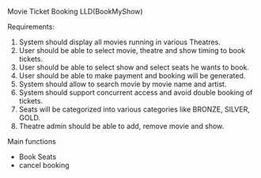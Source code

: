 Movie Ticket Booking LLD(BookMyShow)

Requirements:
1. System should display all movies running in various Theatres.
2. User should be able to select movie, theatre and show timing to book tickets. 
3. User should be able to select show and select seats he wants to book.
4. User should be able to make payment and booking will be generated.
5. System should allow to search movie by movie name and artist.
6. System should support concurrent access and avoid double booking of tickets.
7. Seats will be categorized into various categories like BRONZE, SILVER, GOLD.
8. Theatre admin should be able to add, remove movie and show.

Main functions
- Book Seats
- cancel booking